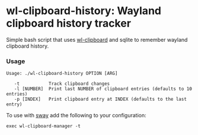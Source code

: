 # wl-clipboard-history: Wayland clipboard history tracker

Simple bash script that uses [wl-clipboard](https://github.com/bugaevc/wl-clipboard) and sqlite to remember wayland clipboard history.

### Usage
    Usage: ./wl-clipboard-history OPTION [ARG]

       -t           Track clipboard changes
       -l [NUMBER]  Print last NUMBER of clipboard entries (defaults to 10 entries)
       -p [INDEX]   Print clipboard entry at INDEX (defaults to the last entry)

To use with [sway](https://github.com/swaywm/sway) add the following to your configuration:

    exec wl-clipboard-manager -t
